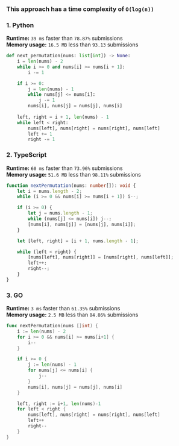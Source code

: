 ### This approach has a time complexity of `O(log(n))`

### 1. Python

**Runtime:** `39 ms` faster than `78.87%` submissions  
**Memory usage:** `16.5 MB` less than `93.13` submissions  

``` python
def next_permutation(nums: list[int]) -> None:
    i = len(nums) - 2
    while i >= 0 and nums[i] >= nums[i + 1]:
        i -= 1

    if i >= 0:
        j = len(nums) - 1
        while nums[j] <= nums[i]:
            j -= 1
        nums[i], nums[j] = nums[j], nums[i]
    
    left, right = i + 1, len(nums) - 1
    while left < right:
        nums[left], nums[right] = nums[right], nums[left]
        left += 1
        right -= 1
```

### 2. TypeScript

**Runtime:** `60 ms` faster than `73.96%` submissions  
**Memory usage:** `51.6 MB` less than `98.11%` submissions  

``` typescript
function nextPermutation(nums: number[]): void {
    let i = nums.length - 2;
    while (i >= 0 && nums[i] >= nums[i + 1]) i--;

    if (i >= 0) {
        let j = nums.length - 1;
        while (nums[j] <= nums[i]) j--;
        [nums[i], nums[j]] = [nums[j], nums[i]];
    }

    let [left, right] = [i + 1, nums.length - 1];

    while (left < right) {
        [nums[left], nums[right]] = [nums[right], nums[left]];
        left++;
        right--;
    }
}
```

### 3. GO

**Runtime:** `3 ms` faster than `61.35%` submissions  
**Memory usage:** `2.5 MB` less than `84.86%` submissions  

``` go
func nextPermutation(nums []int) {
	i := len(nums) - 2
	for i >= 0 && nums[i] >= nums[i+1] {
		i--
	}

	if i >= 0 {
		j := len(nums) - 1
		for nums[j] <= nums[i] {
			j--
		}
		nums[i], nums[j] = nums[j], nums[i]
	}

	left, right := i+1, len(nums)-1
	for left < right {
		nums[left], nums[right] = nums[right], nums[left]
		left++
		right--
	}
}
```